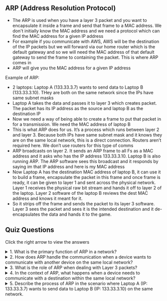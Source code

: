 ## ARP (Address Resolution Protocol)

- The ARP is used when you have a layer 3 packet and you want to encapsulate it inside a frame and send that frame to a MAC address. We don't initially know the MAC address and we need a protocol which can find the MAC address for a given IP address
- For example if you communicate with AWS, AWS will be the destination of the IP packets but we will forward via our home router which is the default gateway and so we will need the MAC address of that default gateway to send the frame to containing the packet. This is where ARP comes in
- ARP will give you the MAC address for a given IP address

Example of ARP:

- 2 laptops: Laptop A (133.33.3.7) wants to send data to Laptop B (133.33.3.10). THey are both on the same network since the IPs have same subnet masks
- Laptop A takes the data and passes it to layer 3 which creates packet. The packet has its IP address as the source and laptop B as the destination IP
- Now we need a way of being able to create a frame to put that packet in for a transmission. We need the MAC address of laptop B
- This is what ARP does for us. It’s a process which runs between layer 2 and layer 3. Because both IPs have same subnet mask and it knows they are on the same local network, this is a direct connection. Routers aren’t required here. We don’t use routers for this type of comms
- ARP broadcasts on layer 2. It sends an ARP frame to all Fs as a MAC address and it asks who has the IP address 133.33.3.10. Laptop B is also running ARP. The ARP software sees this broadcast and it responds by saying im that IP address and here is my MAC address
- Now Laptop A has the destination MAC address of laptop B, it can use it to build a frame, encapsulate the packet in this frame and once frame is ready, it can be given to layer 1 and sent across the physical network. Layer 1 receives the physical raw bit stream and hands it off to layer 2 of the laptop. Layer 2 software of the laptop B reviews the dest MAC address and knows it meant for it.
- So it strips off the frame and sends the packet to its layer 3 software. Layer 3 sees the packet and sees it is the intended destination and it de-encapsulates the data and hands it to the game.

## Quiz Questions

Click the right arrow to view the answers

<details>
<summary>1. What is the primary function of ARP in a network?</summary>
ARP (Address Resolution Protocol) is used to map an IP address to its corresponding MAC address.
</details>

<details>
<summary>2. How does ARP handle the communication when a device wants to communicate with another device on the same local network?</summary>
ARP broadcasts a request to the local network to find the MAC address associated with the destination IP address. The device with the matching IP address responds with its MAC address.
</details>

<details>
<summary>3. What is the role of ARP when dealing with Layer 3 packets?</summary>
ARP (Address Resolution Protocol) is used to find the MAC address corresponding to a given IP address, allowing a Layer 3 packet to be encapsulated inside a frame for transmission.
</details>

<details>
<summary>4. In the context of ARP, what happens when a device needs to communicate with a destination within the same local network?</summary>
ARP broadcasts a request within the local network to find out the MAC address associated with the destination IP address. The device holding that IP address responds with its MAC address, enabling direct communication.
</details>

<details>
<summary>5. Describe the process of ARP in the scenario where Laptop A (IP: 133.33.3.7) wants to send data to Laptop B (IP: 133.33.3.10) on the same network.</summary>
Laptop A, using ARP, broadcasts a request to find the MAC address of Laptop B. Laptop B, recognizing its IP in the request, responds with its MAC address. Laptop A then encapsulates the packet in a frame with Laptop B's MAC address and sends it over the network. Laptop B receives the frame, recognizes the MAC address, processes the frame, and sends the packet to its Layer 3 for further handling.
</details>

